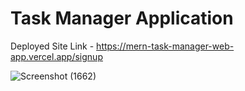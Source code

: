 # Task Manager Application

Deployed Site Link - https://mern-task-manager-web-app.vercel.app/signup

![Screenshot (1662)](https://github.com/user-attachments/assets/b087eeca-679b-4ec3-8a10-abf8efdd91e7)
